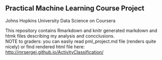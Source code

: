 ## Practical Machine Learning Course Project    
Johns Hopkins University Data Science on Coursera

This repository contains Rmarkdown and knitr generated markdown and htmk files describing my analysis and concclusions.   
NOTE to graders: you can easliy read pml_project.md file (renders quite nicely) or find rendered html file here: <http://mrsergei.github.io/ActivityClassification/>

